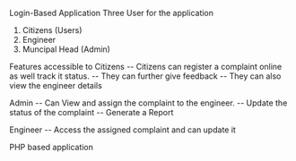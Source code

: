 Login-Based Application
Three User for the application
1) Citizens (Users)
2) Engineer
3) Muncipal Head (Admin)

Features accessible to Citizens
-- Citizens can register a complaint online as well track it status.
-- They can further give feedback
-- They can also view the engineer details

Admin 
-- Can View and assign the complaint to the engineer.
-- Update the status of the complaint
-- Generate a Report

Engineer
-- Access the assigned complaint and can update it

PHP based application 
